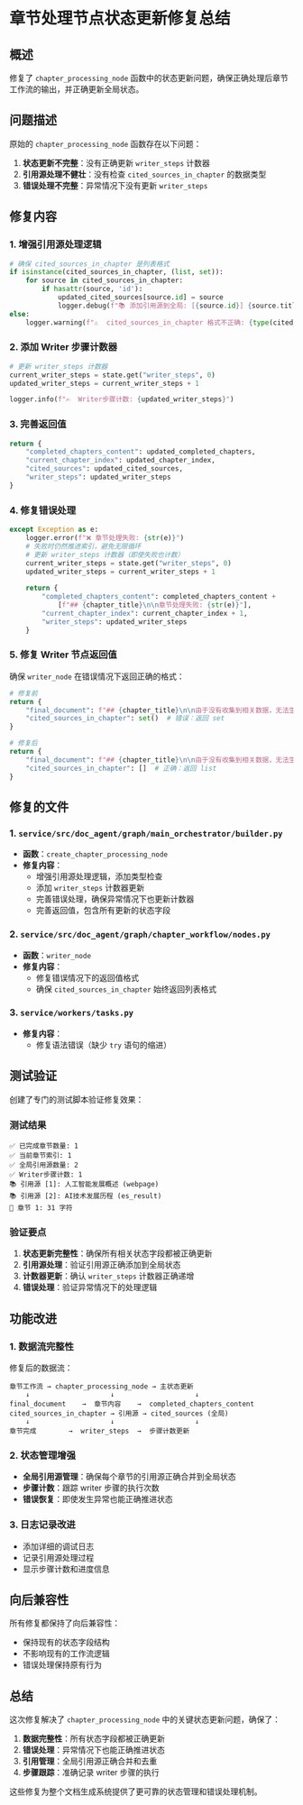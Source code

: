 # 章节处理节点状态更新修复总结

## 概述

修复了 `chapter_processing_node` 函数中的状态更新问题，确保正确处理后章节工作流的输出，并正确更新全局状态。

## 问题描述

原始的 `chapter_processing_node` 函数存在以下问题：

1. **状态更新不完整**：没有正确更新 `writer_steps` 计数器
2. **引用源处理不健壮**：没有检查 `cited_sources_in_chapter` 的数据类型
3. **错误处理不完整**：异常情况下没有更新 `writer_steps`

## 修复内容

### 1. 增强引用源处理逻辑

```python
# 确保 cited_sources_in_chapter 是列表格式
if isinstance(cited_sources_in_chapter, (list, set)):
    for source in cited_sources_in_chapter:
        if hasattr(source, 'id'):
            updated_cited_sources[source.id] = source
            logger.debug(f"📚 添加引用源到全局: [{source.id}] {source.title}")
else:
    logger.warning(f"⚠️  cited_sources_in_chapter 格式不正确: {type(cited_sources_in_chapter)}")
```

### 2. 添加 Writer 步骤计数器

```python
# 更新 writer_steps 计数器
current_writer_steps = state.get("writer_steps", 0)
updated_writer_steps = current_writer_steps + 1

logger.info(f"✍️  Writer步骤计数: {updated_writer_steps}")
```

### 3. 完善返回值

```python
return {
    "completed_chapters_content": updated_completed_chapters,
    "current_chapter_index": updated_chapter_index,
    "cited_sources": updated_cited_sources,
    "writer_steps": updated_writer_steps
}
```

### 4. 修复错误处理

```python
except Exception as e:
    logger.error(f"❌ 章节处理失败: {str(e)}")
    # 失败时仍然推进索引，避免无限循环
    # 更新 writer_steps 计数器（即使失败也计数）
    current_writer_steps = state.get("writer_steps", 0)
    updated_writer_steps = current_writer_steps + 1
    
    return {
        "completed_chapters_content": completed_chapters_content + 
            [f"## {chapter_title}\n\n章节处理失败: {str(e)}"],
        "current_chapter_index": current_chapter_index + 1,
        "writer_steps": updated_writer_steps
    }
```

### 5. 修复 Writer 节点返回值

确保 `writer_node` 在错误情况下返回正确的格式：

```python
# 修复前
return {
    "final_document": f"## {chapter_title}\n\n由于没有收集到相关数据，无法生成章节内容。",
    "cited_sources_in_chapter": set()  # 错误：返回 set
}

# 修复后
return {
    "final_document": f"## {chapter_title}\n\n由于没有收集到相关数据，无法生成章节内容。",
    "cited_sources_in_chapter": []  # 正确：返回 list
}
```

## 修复的文件

### 1. `service/src/doc_agent/graph/main_orchestrator/builder.py`

- **函数**：`create_chapter_processing_node`
- **修复内容**：
  - 增强引用源处理逻辑，添加类型检查
  - 添加 `writer_steps` 计数器更新
  - 完善错误处理，确保异常情况下也更新计数器
  - 完善返回值，包含所有更新的状态字段

### 2. `service/src/doc_agent/graph/chapter_workflow/nodes.py`

- **函数**：`writer_node`
- **修复内容**：
  - 修复错误情况下的返回值格式
  - 确保 `cited_sources_in_chapter` 始终返回列表格式

### 3. `service/workers/tasks.py`

- **修复内容**：
  - 修复语法错误（缺少 `try` 语句的缩进）

## 测试验证

创建了专门的测试脚本验证修复效果：

### 测试结果

```
✅ 已完成章节数量: 1
✅ 当前章节索引: 1
✅ 全局引用源数量: 2
✅ Writer步骤计数: 1
📚 引用源 [1]: 人工智能发展概述 (webpage)
📚 引用源 [2]: AI技术发展历程 (es_result)
📄 章节 1: 31 字符
```

### 验证要点

1. **状态更新完整性**：确保所有相关状态字段都被正确更新
2. **引用源处理**：验证引用源正确添加到全局状态
3. **计数器更新**：确认 `writer_steps` 计数器正确递增
4. **错误处理**：验证异常情况下的处理逻辑

## 功能改进

### 1. 数据流完整性

修复后的数据流：

```
章节工作流 → chapter_processing_node → 主状态更新
    ↓                    ↓                    ↓
final_document    →  章节内容    →  completed_chapters_content
cited_sources_in_chapter → 引用源 → cited_sources (全局)
    ↓                    ↓                    ↓
章节完成        →  writer_steps  →  步骤计数更新
```

### 2. 状态管理增强

- **全局引用源管理**：确保每个章节的引用源正确合并到全局状态
- **步骤计数**：跟踪 writer 步骤的执行次数
- **错误恢复**：即使发生异常也能正确推进状态

### 3. 日志记录改进

- 添加详细的调试日志
- 记录引用源处理过程
- 显示步骤计数和进度信息

## 向后兼容性

所有修复都保持了向后兼容性：

- 保持现有的状态字段结构
- 不影响现有的工作流逻辑
- 错误处理保持原有行为

## 总结

这次修复解决了 `chapter_processing_node` 中的关键状态更新问题，确保了：

1. **数据完整性**：所有状态字段都被正确更新
2. **错误处理**：异常情况下也能正确推进状态
3. **引用管理**：全局引用源正确合并和去重
4. **步骤跟踪**：准确记录 writer 步骤的执行

这些修复为整个文档生成系统提供了更可靠的状态管理和错误处理机制。 
